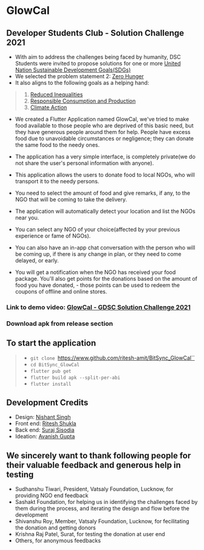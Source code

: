 # GlowCal

## Developer Students Club - Solution Challenge 2021

- With aim to address the challenges being faced by humanity, DSC Students were invited to propose solutions for one or more [United Nation Sustainable Development Goals(SDGs)](https://developers.google.com/community/dsc-solution-challenge/UN-goals)
- We selected the problem statement 2: [Zero Hunger](https://www.un.org/sustainabledevelopment/hunger/)
- It also aligns to the following goals as a helping hand:
> 1. [Reduced Inequalities](https://www.un.org/sustainabledevelopment/inequality/)
> 2. [Responsible Consumption and Production](https://www.un.org/sustainabledevelopment/sustainable-consumption-production)
> 3. [Climate Action](https://www.un.org/sustainabledevelopment/climate-change)

- We created a Flutter Application named GlowCal, we've tried to make food available to those people who are deprived of this basic need, but they have generous people around them for help. People have excess food due to unavoidable circumstances or negligence; they can donate the same food to the needy ones.

- The application has a very simple interface, is completely private(we do not share the user's personal information with anyone).
- This application allows the users to donate food to local NGOs, who will transport it to the needy persons.
- You need to select the amount of food and give remarks, if any, to the NGO that will be coming to take the delivery.
- The application will automatically detect your location and list the NGOs near you.
- You can select any NGO of your choice(affected by your previous experience or fame of NGOs).
- You can also have an in-app chat conversation with the person who will be coming up, if there is any change in plan, or they need to come delayed, or early.
- You will get a notification when the NGO has received your food package. You'll also get points for the donations based on the amount of food you have donated, - those points can be used to redeem the coupons of offline and online stores.

### Link to demo video: [GlowCal - GDSC Solution Challenge 2021](https://youtu.be/KV0qE6azEeU)
### Download apk from release section

## To start the application
> - `git clone `https://www.github.com/ritesh-amit/BitSync_GlowCal``
> - `cd BitSync_GlowCal`
> - `flutter pub get`
> - `flutter build apk --split-per-abi`
> - `flutter install`

## Development Credits
- Design: [Nishant Singh](https:www.github.com/iamoo7)
- Front end: [Ritesh Shukla](https:www.github.com/ritesh-amit)
- Back end: [Suraj Sisodia](https:www.github.com/surajsisodia)
- Ideation: [Avanish Gupta](https:www.github.com/AvanishCodes)

## We sincerely want to thank following people for their valuable feedback and generous help in testing
- Sudhanshu Tiwari, President, Vatsaly Foundation, Lucknow, for providing NGO end feedback
- Sashakt Foundation, for helping us in identifying the challenges faced by them during the process, and iterating the design and flow before the development
- Shivanshu Roy, Member, Vatsaly Foundation, Lucknow, for fecilitating the donation and getting donors
- Krishna Raj Patel, Surat, for testing the donation at user end
- Others, for anonymous feedbacks
